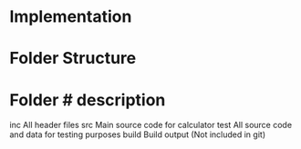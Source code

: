 # Implementation
# Folder Structure
# Folder	# description
inc	      All header files
src	      Main source code for calculator
test	    All source code and data for testing purposes
build	    Build output (Not included in git)

